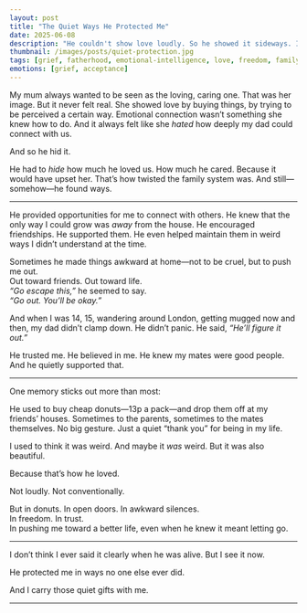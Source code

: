 ```yaml
---
layout: post
title: "The Quiet Ways He Protected Me"
date: 2025-06-08
description: "He couldn't show love loudly. So he showed it sideways. In donuts. In freedom. In silence."
thumbnail: /images/posts/quiet-protection.jpg
tags: [grief, fatherhood, emotional-intelligence, love, freedom, family]
emotions: [grief, acceptance]
---
```


My mum always wanted to be seen as the loving, caring one. That was her image. But it never felt real. She showed love by buying things, by trying to be perceived a certain way. Emotional connection wasn’t something she knew how to do. And it always felt like she *hated* how deeply my dad could connect with us.

And so he hid it.

He had to *hide* how much he loved us. How much he cared. Because it would have upset her. That’s how twisted the family system was. And still—somehow—he found ways.

---

He provided opportunities for me to connect with others. He knew that the only way I could grow was *away* from the house. He encouraged friendships. He supported them. He even helped maintain them in weird ways I didn’t understand at the time.

Sometimes he made things awkward at home—not to be cruel, but to push me out.  
Out toward friends. Out toward life.  
*“Go escape this,”* he seemed to say.  
*“Go out. You’ll be okay.”*

And when I was 14, 15, wandering around London, getting mugged now and then, my dad didn’t clamp down. He didn’t panic. He said, *“He’ll figure it out.”*

He trusted me. He believed in me. He knew my mates were good people. And he quietly supported that.

---

One memory sticks out more than most:

He used to buy cheap donuts—13p a pack—and drop them off at my friends’ houses. Sometimes to the parents, sometimes to the mates themselves. No big gesture. Just a quiet “thank you” for being in my life.

I used to think it was weird. And maybe it *was* weird. But it was also beautiful.

Because that’s how he loved.

Not loudly. Not conventionally.

But in donuts. In open doors. In awkward silences.  
In freedom. In trust.  
In pushing me toward a better life, even when he knew it meant letting go.

---

I don’t think I ever said it clearly when he was alive. But I see it now.

He protected me in ways no one else ever did.

And I carry those quiet gifts with me.

---
